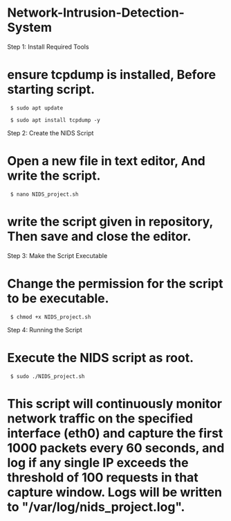 # Network-Intrusion-Detection-System

Step 1: Install Required Tools
# ensure tcpdump is installed, Before starting script.

     $ sudo apt update

     $ sudo apt install tcpdump -y

Step 2: Create the NIDS Script 
# Open a new file in text editor, And write the script.

     $ nano NIDS_project.sh

# write the script given in repository, Then save and close the editor.

Step 3: Make the Script Executable
# Change the permission for the script to be executable.

     $ chmod +x NIDS_project.sh

Step 4: Running the Script
# Execute the NIDS script as root.

     $ sudo ./NIDS_project.sh

# This script will continuously monitor network traffic on the specified interface (eth0) and capture the first 1000 packets every 60 seconds, and log if any single IP exceeds the threshold of 100 requests in that capture window. Logs will be written to "/var/log/nids_project.log".
